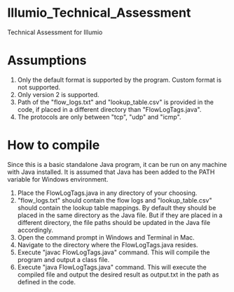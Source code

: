 # Illumio_Technical_Assessment
Technical Assessment for Illumio

# Assumptions
1. Only the default format is supported by the program. Custom format is not supported.
2. Only version 2 is supported.
3. Path of the "flow_logs.txt" and "lookup_table.csv" is provided in the code, if placed in a different directory than "FlowLogTags.java".
4. The protocols are only between "tcp", "udp" and "icmp". 

# How to compile
Since this is a basic standalone Java program, it can be run on any machine with Java installed. It is assumed that Java has been added to the PATH variable for Windows environment.
1. Place the FlowLogTags.java in any directory of your choosing.
2. "flow_logs.txt" should contain the flow logs and "lookup_table.csv" should contain the lookup table mappings. By default they should be placed in the same directory as the Java file. But if they are placed in a different directory, the file paths should be updated in the Java file accordingly.
3. Open the command prompt in Windows and Terminal in Mac.
4. Navigate to the directory where the FlowLogTags.java resides.
5. Execute "javac FlowLogTags.java" command. This will compile the program and output a class file.
6. Execute "java FlowLogTags.java" command. This will execute the compiled file and output the desired result as output.txt in the path as defined in the code.
